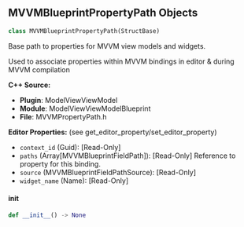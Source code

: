## MVVMBlueprintPropertyPath Objects

```python
class MVVMBlueprintPropertyPath(StructBase)
```

Base path to properties for MVVM view models and widgets.

Used to associate properties within MVVM bindings in editor & during MVVM compilation

**C++ Source:**

- **Plugin**: ModelViewViewModel
- **Module**: ModelViewViewModelBlueprint
- **File**: MVVMPropertyPath.h

**Editor Properties:** (see get_editor_property/set_editor_property)

- ``context_id`` (Guid):  [Read-Only]
- ``paths`` (Array[MVVMBlueprintFieldPath]):  [Read-Only] Reference to property for this binding.
- ``source`` (MVVMBlueprintFieldPathSource):  [Read-Only]
- ``widget_name`` (Name):  [Read-Only]

<a id="unreal.MVVMBlueprintPropertyPath.__init__"></a>

#### __init__

```python
def __init__() -> None
```

<a id="unreal.MVVMViewModelPropertyPath"></a>